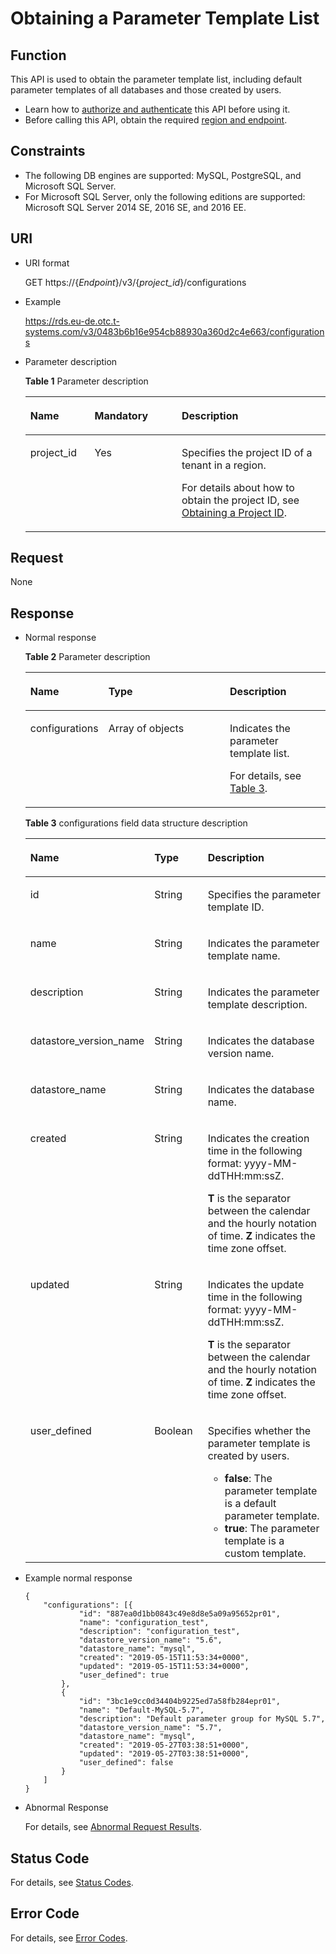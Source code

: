 # Obtaining a Parameter Template List<a name="rds_09_0301"></a>

## Function<a name="section81771062513"></a>

This API is used to obtain the parameter template list, including default parameter templates of all databases and those created by users.

-   Learn how to  [authorize and authenticate](authentication.md)  this API before using it.
-   Before calling this API, obtain the required  [region and endpoint](https://docs.otc.t-systems.com/en-us/endpoint/index.html).

## Constraints<a name="section152364311313"></a>

-   The following DB engines are supported: MySQL, PostgreSQL, and Microsoft SQL Server.
-   For Microsoft SQL Server, only the following editions are supported: Microsoft SQL Server 2014 SE, 2016 SE, and 2016 EE.

## URI<a name="section017719022520"></a>

-   URI format

    GET https://\{_Endpoint_\}/v3/\{_project\_id_\}/configurations

-   Example

    https://rds.eu-de.otc.t-systems.com/v3/0483b6b16e954cb88930a360d2c4e663/configurations

-   Parameter description

    **Table  1**  Parameter description

    <a name="table181941109258"></a>
    <table><thead align="left"><tr id="row849117017252"><th class="cellrowborder" valign="top" width="21.41%" id="mcps1.2.4.1.1"><p id="p54918042519"><a name="p54918042519"></a><a name="p54918042519"></a><strong id="b84235270691445"><a name="b84235270691445"></a><a name="b84235270691445"></a>Name</strong></p>
    </th>
    <th class="cellrowborder" valign="top" width="29.03%" id="mcps1.2.4.1.2"><p id="p34917019250"><a name="p34917019250"></a><a name="p34917019250"></a><strong id="b768912191038"><a name="b768912191038"></a><a name="b768912191038"></a>Mandatory</strong></p>
    </th>
    <th class="cellrowborder" valign="top" width="49.559999999999995%" id="mcps1.2.4.1.3"><p id="p194916016259"><a name="p194916016259"></a><a name="p194916016259"></a><strong id="b842352706163417"><a name="b842352706163417"></a><a name="b842352706163417"></a>Description</strong></p>
    </th>
    </tr>
    </thead>
    <tbody><tr id="row16491304255"><td class="cellrowborder" valign="top" width="21.41%" headers="mcps1.2.4.1.1 "><p id="p949116015257"><a name="p949116015257"></a><a name="p949116015257"></a>project_id</p>
    </td>
    <td class="cellrowborder" valign="top" width="29.03%" headers="mcps1.2.4.1.2 "><p id="p949110162516"><a name="p949110162516"></a><a name="p949110162516"></a>Yes</p>
    </td>
    <td class="cellrowborder" valign="top" width="49.559999999999995%" headers="mcps1.2.4.1.3 "><p id="p149114012257"><a name="p149114012257"></a><a name="p149114012257"></a>Specifies the project ID of a tenant in a region.</p>
    <p id="p125591943105712"><a name="p125591943105712"></a><a name="p125591943105712"></a>For details about how to obtain the project ID, see <a href="obtaining-a-project-id.md">Obtaining a Project ID</a>.</p>
    </td>
    </tr>
    </tbody>
    </table>


## Request<a name="section12251402259"></a>

None

## Response<a name="section52256012514"></a>

-   Normal response

    **Table  2**  Parameter description

    <a name="table3225120142519"></a>
    <table><thead align="left"><tr id="row114911709259"><th class="cellrowborder" valign="top" width="25.509999999999998%" id="mcps1.2.4.1.1"><p id="p74911403256"><a name="p74911403256"></a><a name="p74911403256"></a><strong id="b1427920811"><a name="b1427920811"></a><a name="b1427920811"></a>Name</strong></p>
    </th>
    <th class="cellrowborder" valign="top" width="40.82%" id="mcps1.2.4.1.2"><p id="p5491110182515"><a name="p5491110182515"></a><a name="p5491110182515"></a><strong id="b842352706164541"><a name="b842352706164541"></a><a name="b842352706164541"></a>Type</strong></p>
    </th>
    <th class="cellrowborder" valign="top" width="33.67%" id="mcps1.2.4.1.3"><p id="p164913016250"><a name="p164913016250"></a><a name="p164913016250"></a><strong id="b987321903"><a name="b987321903"></a><a name="b987321903"></a>Description</strong></p>
    </th>
    </tr>
    </thead>
    <tbody><tr id="row13491305254"><td class="cellrowborder" valign="top" width="25.509999999999998%" headers="mcps1.2.4.1.1 "><p id="p204917011259"><a name="p204917011259"></a><a name="p204917011259"></a>configurations</p>
    </td>
    <td class="cellrowborder" valign="top" width="40.82%" headers="mcps1.2.4.1.2 "><p id="p449110202513"><a name="p449110202513"></a><a name="p449110202513"></a>Array of objects</p>
    </td>
    <td class="cellrowborder" valign="top" width="33.67%" headers="mcps1.2.4.1.3 "><p id="p449110182519"><a name="p449110182519"></a><a name="p449110182519"></a>Indicates the parameter template list.</p>
    <p id="p11880165913273"><a name="p11880165913273"></a><a name="p11880165913273"></a>For details, see <a href="#table1324110018258">Table 3</a>.</p>
    </td>
    </tr>
    </tbody>
    </table>

    **Table  3**  configurations field data structure description

    <a name="table1324110018258"></a>
    <table><thead align="left"><tr id="row124916013259"><th class="cellrowborder" valign="top" width="17.64%" id="mcps1.2.4.1.1"><p id="p64916052515"><a name="p64916052515"></a><a name="p64916052515"></a><strong id="b1429650437"><a name="b1429650437"></a><a name="b1429650437"></a>Name</strong></p>
    </th>
    <th class="cellrowborder" valign="top" width="20.669999999999998%" id="mcps1.2.4.1.2"><p id="p349170142515"><a name="p349170142515"></a><a name="p349170142515"></a><strong id="b2133935348"><a name="b2133935348"></a><a name="b2133935348"></a>Type</strong></p>
    </th>
    <th class="cellrowborder" valign="top" width="61.69%" id="mcps1.2.4.1.3"><p id="p94914092513"><a name="p94914092513"></a><a name="p94914092513"></a><strong id="b2145610042"><a name="b2145610042"></a><a name="b2145610042"></a>Description</strong></p>
    </th>
    </tr>
    </thead>
    <tbody><tr id="row94919018254"><td class="cellrowborder" valign="top" width="17.64%" headers="mcps1.2.4.1.1 "><p id="p849112018256"><a name="p849112018256"></a><a name="p849112018256"></a>id</p>
    </td>
    <td class="cellrowborder" valign="top" width="20.669999999999998%" headers="mcps1.2.4.1.2 "><p id="p104911706251"><a name="p104911706251"></a><a name="p104911706251"></a>String</p>
    </td>
    <td class="cellrowborder" valign="top" width="61.69%" headers="mcps1.2.4.1.3 "><p id="p34911304253"><a name="p34911304253"></a><a name="p34911304253"></a>Specifies the parameter template ID.</p>
    </td>
    </tr>
    <tr id="row1549170182513"><td class="cellrowborder" valign="top" width="17.64%" headers="mcps1.2.4.1.1 "><p id="p44910052510"><a name="p44910052510"></a><a name="p44910052510"></a>name</p>
    </td>
    <td class="cellrowborder" valign="top" width="20.669999999999998%" headers="mcps1.2.4.1.2 "><p id="p749110017252"><a name="p749110017252"></a><a name="p749110017252"></a>String</p>
    </td>
    <td class="cellrowborder" valign="top" width="61.69%" headers="mcps1.2.4.1.3 "><p id="p144914015258"><a name="p144914015258"></a><a name="p144914015258"></a>Indicates the parameter template name.</p>
    </td>
    </tr>
    <tr id="row1749110019252"><td class="cellrowborder" valign="top" width="17.64%" headers="mcps1.2.4.1.1 "><p id="p154912092512"><a name="p154912092512"></a><a name="p154912092512"></a>description</p>
    </td>
    <td class="cellrowborder" valign="top" width="20.669999999999998%" headers="mcps1.2.4.1.2 "><p id="p849116016259"><a name="p849116016259"></a><a name="p849116016259"></a>String</p>
    </td>
    <td class="cellrowborder" valign="top" width="61.69%" headers="mcps1.2.4.1.3 "><p id="p1649115072512"><a name="p1649115072512"></a><a name="p1649115072512"></a>Indicates the parameter template description.</p>
    </td>
    </tr>
    <tr id="row1849119013256"><td class="cellrowborder" valign="top" width="17.64%" headers="mcps1.2.4.1.1 "><p id="p24917022510"><a name="p24917022510"></a><a name="p24917022510"></a>datastore_version_name</p>
    </td>
    <td class="cellrowborder" valign="top" width="20.669999999999998%" headers="mcps1.2.4.1.2 "><p id="p154361721193019"><a name="p154361721193019"></a><a name="p154361721193019"></a>String</p>
    </td>
    <td class="cellrowborder" valign="top" width="61.69%" headers="mcps1.2.4.1.3 "><p id="p549114022515"><a name="p549114022515"></a><a name="p549114022515"></a>Indicates the database version name.</p>
    </td>
    </tr>
    <tr id="row94917032517"><td class="cellrowborder" valign="top" width="17.64%" headers="mcps1.2.4.1.1 "><p id="p1949118062513"><a name="p1949118062513"></a><a name="p1949118062513"></a>datastore_name</p>
    </td>
    <td class="cellrowborder" valign="top" width="20.669999999999998%" headers="mcps1.2.4.1.2 "><p id="p1629515220307"><a name="p1629515220307"></a><a name="p1629515220307"></a>String</p>
    </td>
    <td class="cellrowborder" valign="top" width="61.69%" headers="mcps1.2.4.1.3 "><p id="p164911809250"><a name="p164911809250"></a><a name="p164911809250"></a>Indicates the database name.</p>
    </td>
    </tr>
    <tr id="row849118015255"><td class="cellrowborder" valign="top" width="17.64%" headers="mcps1.2.4.1.1 "><p id="p5491120122513"><a name="p5491120122513"></a><a name="p5491120122513"></a>created</p>
    </td>
    <td class="cellrowborder" valign="top" width="20.669999999999998%" headers="mcps1.2.4.1.2 "><p id="p1449113010256"><a name="p1449113010256"></a><a name="p1449113010256"></a>String</p>
    </td>
    <td class="cellrowborder" valign="top" width="61.69%" headers="mcps1.2.4.1.3 "><p id="p249113012510"><a name="p249113012510"></a><a name="p249113012510"></a>Indicates the creation time in the following format: yyyy-MM-ddTHH:mm:ssZ.</p>
    <p id="p6491190182519"><a name="p6491190182519"></a><a name="p6491190182519"></a><strong id="b108538191735"><a name="b108538191735"></a><a name="b108538191735"></a>T</strong> is the separator between the calendar and the hourly notation of time. <strong id="b2853121914311"><a name="b2853121914311"></a><a name="b2853121914311"></a>Z</strong> indicates the time zone offset.</p>
    </td>
    </tr>
    <tr id="row10491702259"><td class="cellrowborder" valign="top" width="17.64%" headers="mcps1.2.4.1.1 "><p id="p1149115032510"><a name="p1149115032510"></a><a name="p1149115032510"></a>updated</p>
    </td>
    <td class="cellrowborder" valign="top" width="20.669999999999998%" headers="mcps1.2.4.1.2 "><p id="p1749110142518"><a name="p1749110142518"></a><a name="p1749110142518"></a>String</p>
    </td>
    <td class="cellrowborder" valign="top" width="61.69%" headers="mcps1.2.4.1.3 "><p id="p1249180122519"><a name="p1249180122519"></a><a name="p1249180122519"></a>Indicates the update time in the following format: yyyy-MM-ddTHH:mm:ssZ.</p>
    <p id="p0491502251"><a name="p0491502251"></a><a name="p0491502251"></a><strong id="b58747196319"><a name="b58747196319"></a><a name="b58747196319"></a>T</strong> is the separator between the calendar and the hourly notation of time. <strong id="b118745191330"><a name="b118745191330"></a><a name="b118745191330"></a>Z</strong> indicates the time zone offset.</p>
    </td>
    </tr>
    <tr id="row3491102258"><td class="cellrowborder" valign="top" width="17.64%" headers="mcps1.2.4.1.1 "><p id="p74911022518"><a name="p74911022518"></a><a name="p74911022518"></a>user_defined</p>
    </td>
    <td class="cellrowborder" valign="top" width="20.669999999999998%" headers="mcps1.2.4.1.2 "><p id="p44913062511"><a name="p44913062511"></a><a name="p44913062511"></a>Boolean</p>
    </td>
    <td class="cellrowborder" valign="top" width="61.69%" headers="mcps1.2.4.1.3 "><p id="p1149116052514"><a name="p1149116052514"></a><a name="p1149116052514"></a>Specifies whether the parameter template is created by users.</p>
    <a name="ul1649170142510"></a><a name="ul1649170142510"></a><ul id="ul1649170142510"><li><strong id="b842352706171054"><a name="b842352706171054"></a><a name="b842352706171054"></a>false</strong>: The parameter template is a default parameter template.</li><li><strong id="b235592260171138"><a name="b235592260171138"></a><a name="b235592260171138"></a>true</strong>: The parameter template is a custom template.</li></ul>
    </td>
    </tr>
    </tbody>
    </table>


-   Example normal response

    ```
    {
    	"configurations": [{
    			"id": "887ea0d1bb0843c49e8d8e5a09a95652pr01",
    			"name": "configuration_test",
    			"description": "configuration_test",
    			"datastore_version_name": "5.6",
    			"datastore_name": "mysql",
    			"created": "2019-05-15T11:53:34+0000",
    			"updated": "2019-05-15T11:53:34+0000",
    			"user_defined": true
    		},
    		{
    			"id": "3bc1e9cc0d34404b9225ed7a58fb284epr01",
    			"name": "Default-MySQL-5.7",
    			"description": "Default parameter group for MySQL 5.7",
    			"datastore_version_name": "5.7",
    			"datastore_name": "mysql",
    			"created": "2019-05-27T03:38:51+0000",
    			"updated": "2019-05-27T03:38:51+0000",
    			"user_defined": false
    		}
    	]
    }
    ```

-   Abnormal Response

    For details, see  [Abnormal Request Results](abnormal-request-results.md).


## Status Code<a name="section4778540915440"></a>

For details, see  [Status Codes](status-codes.md).

## Error Code<a name="section946032144017"></a>

For details, see  [Error Codes](error-codes.md).


